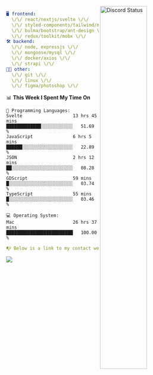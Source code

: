 
<a href="https://discord.com/users/279302975371870218" target="_blank">
    <img width="50%" align="right" alt="Discord Status" src="https://lanyard.cnrad.dev/api/279302975371870218?bg=161B22&borderRadius=5px%205px%200%200&hideTimestamp=true&idleMessage=Just%20chillin%27%20at%20the%20moment&animated=true">
</a>

```yaml
🖥️ frontend: 
  \/\/ react/nextjs/svelte \/\/
  \/\/ styled-components/tailwind/mui/
  \/\/ bulma/bootstrap/ant-design \/\/
  \/\/ redux/toolkit/mobx \/\/
🛠 backend: 
  \/\/ node, expressjs \/\/
  \/\/ mongoose/mysql \/\/
  \/\/ docker/axios \/\/
  \/\/ strapi \/\/
👨‍💻 other: 
  \/\/ git \/\/ 
  \/\/ linux \/\/
  \/\/ figma/photoshop \/\/
```
<!--START_SECTION:waka-->
📊 **This Week I Spent My Time On** 

```text
💬 Programming Languages: 
Svelte                   13 hrs 45 mins      █████████████░░░░░░░░░░░░   51.69 % 
JavaScript               6 hrs 5 mins        ██████░░░░░░░░░░░░░░░░░░░   22.89 % 
JSON                     2 hrs 12 mins       ██░░░░░░░░░░░░░░░░░░░░░░░   08.28 % 
GDScript                 59 mins             █░░░░░░░░░░░░░░░░░░░░░░░░   03.74 % 
TypeScript               55 mins             █░░░░░░░░░░░░░░░░░░░░░░░░   03.46 % 

💻 Operating System: 
Mac                      26 hrs 37 mins      █████████████████████████   100.00 % 
```


<!--END_SECTION:waka-->
```yaml
📭 Below is a link to my contact website 
```
<a href="https://mxns.xyz" target="_black"> <img src="https://img.shields.io/badge/website-161B22?style=for-the-badge&logo=About.me&logoColor=white"></img> <a/>
